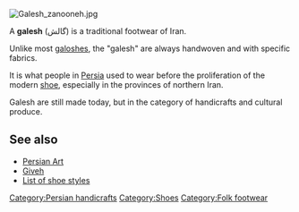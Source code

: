 ![](Galesh_zanooneh.jpg "Galesh_zanooneh.jpg")

A **galesh** (گالش) is a traditional footwear of Iran.

Unlike most [galoshes](galosh "wikilink"), the "galesh" are always
handwoven and with specific fabrics.

It is what people in [Persia](Persia "wikilink") used to wear before the
proliferation of the modern [shoe](shoe "wikilink"), especially in the
provinces of northern Iran.

Galesh are still made today, but in the category of handicrafts and
cultural produce.

## See also

-   [Persian Art](Persian_Art "wikilink")
-   [Giveh](Giveh "wikilink")
-   [List of shoe styles](List_of_shoe_styles "wikilink")

[Category:Persian handicrafts](Category:Persian_handicrafts "wikilink")
[Category:Shoes](Category:Shoes "wikilink") [Category:Folk
footwear](Category:Folk_footwear "wikilink")